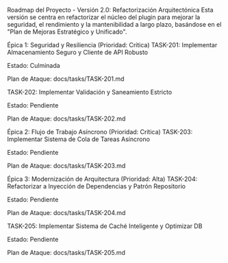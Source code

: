 Roadmap del Proyecto - Versión 2.0: Refactorización Arquitectónica
Esta versión se centra en refactorizar el núcleo del plugin para mejorar la seguridad, el rendimiento y la mantenibilidad a largo plazo, basándose en el "Plan de Mejoras Estratégico y Unificado".

Épica 1: Seguridad y Resiliencia (Prioridad: Crítica)
TASK-201: Implementar Almacenamiento Seguro y Cliente de API Robusto

Estado: Culminada

Plan de Ataque: docs/tasks/TASK-201.md

TASK-202: Implementar Validación y Saneamiento Estricto

Estado: Pendiente

Plan de Ataque: docs/tasks/TASK-202.md

Épica 2: Flujo de Trabajo Asíncrono (Prioridad: Crítica)
TASK-203: Implementar Sistema de Cola de Tareas Asíncrono

Estado: Pendiente

Plan de Ataque: docs/tasks/TASK-203.md

Épica 3: Modernización de Arquitectura (Prioridad: Alta)
TASK-204: Refactorizar a Inyección de Dependencias y Patrón Repositorio

Estado: Pendiente

Plan de Ataque: docs/tasks/TASK-204.md

TASK-205: Implementar Sistema de Caché Inteligente y Optimizar DB

Estado: Pendiente

Plan de Ataque: docs/tasks/TASK-205.md